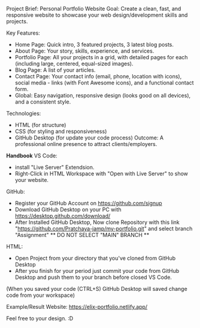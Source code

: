 Project Brief: Personal Portfolio Website
Goal: Create a clean, fast, and responsive website to showcase your web design/development skills and projects.

Key Features:
- Home Page: Quick intro, 3 featured projects, 3 latest blog posts.
- About Page: Your story, skills, experience, and services.
- Portfolio Page: All your projects in a grid, with detailed pages for each (including large, centered, equal-sized images).
- Blog Page: A list of your articles.
- Contact Page: Your contact info (email, phone, location with icons), social media - links (with Font Awesome icons), and a functional contact form.
- Global: Easy navigation, responsive design (looks good on all devices), and a consistent style.

Technologies:
- HTML (for structure)
- CSS (for styling and responsiveness)
- GitHub Desktop (for update your code process)
Outcome: A professional online presence to attract clients/employers.

**Handbook**
VS Code:
- install "Live Server" Extendsion.
- Right-Click in HTML Workspace with "Open with Live Server" to show your website.

GitHub:
- Register your GitHub Account on https://github.com/signup
- Download GitHub Desktop on your PC with https://desktop.github.com/download/
- After Installed GitHub Desktop, Now clone Repository with this link "https://github.com/Pratchaya-jamp/my-portfolio.git" and select branch "Assignment"
  ** DO NOT SELECT "MAIN" BRANCH **
  
HTML: 
- Open Project from your directory that you've cloned from GitHub Desktop
- After you finish for your period just commit your code from GitHub Desktop and push them to your branch before closed VS Code.
  
(When you saved your code (CTRL+S) GitHub Desktop will saved change code from your workspace)

Example/Result Website: https://elix-portfolio.netlify.app/

Feel free to your design. :D
